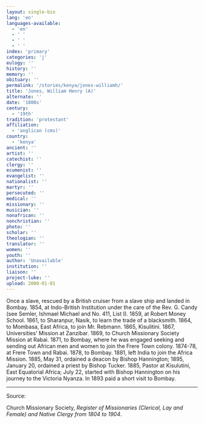```yaml
---
layout: single-bio
lang: 'en'
languages-available:
  - 'en'
  - ' '
  - ' '
  - ' '
index: 'primary'
categories: 'j'
eulogy: ''
history: ''
memory: ''
obituary: ''
permalink: '/stories/kenya/jones-williamh/'
title: 'Jones, William Henry (A)'
alternate: ''
date: '1800s'
century:
  - '19th'
tradition: 'protestant'
affiliation:
  - 'anglican (cms)'
country:
  - 'kenya'
ancient: ''
artist: ''
catechist: ''
clergy: ''
ecumenist: ''
evangelist: ''
nationalist: ''
martyr: ''
persecuted: ''
medical: ''
missionary: ''
musician: ''
nonafrican: ''
nonchristian: ''
photo: ''
scholar: ''
theologian: ''
translator: ''
women: ''
youth: ''
author: 'Unavailable'
institution: ''
liaison: ''
project-luke: ''
upload: 2000-01-01
---
```



Once a slave, rescued by a British cruiser from a slave ship and landed in Bombay.  1854, at Indo-British Institution under the care of the Rev. G. Candy (see Semler, Ishmael Michael and No. 411, List I).  1859, at Robert Money School. 1861, to Sharanpur, Nasik, to learn the trade of a blacksmith.  1864, to Mombasa, East Africa, to join Mr. Rebmann.  1865, Kisulitini.  1867, Universities' Mission at Zanzibar.  1869, to Church Missionary Society Mission at Rabai.  1871, to Bombay, where he was engaged seeking and sending out African men and women to join the Frere Town colony.  1874-78, at Frere Town and Rabai.  1878, to Bombay.  1881, left India to join the Africa Mission.  1885, May 31, ordained a deacon by Bishop Hannington; 1895, January 20, ordained a priest by Bishop Tucker.  1885, Pastor at Kisulutini, East Equatorial Africa; July 22, started with Bishop Hannington on his journey to the Victoria Nyanza.  In 1893 paid a short visit to Bombay.



---

Source:

Church Missionary Society, *Register of Missionaries (Clerical, Lay and Female) and Native Clergy from 1804 to 1904*.